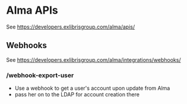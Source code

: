 # Alma APIs

See https://developers.exlibrisgroup.com/alma/apis/

## Webhooks

See https://developers.exlibrisgroup.com/alma/integrations/webhooks/

### /webhook-export-user

- Use a webhook to get a user's account upon update from Alma 
- pass her on to the LDAP for account creation there